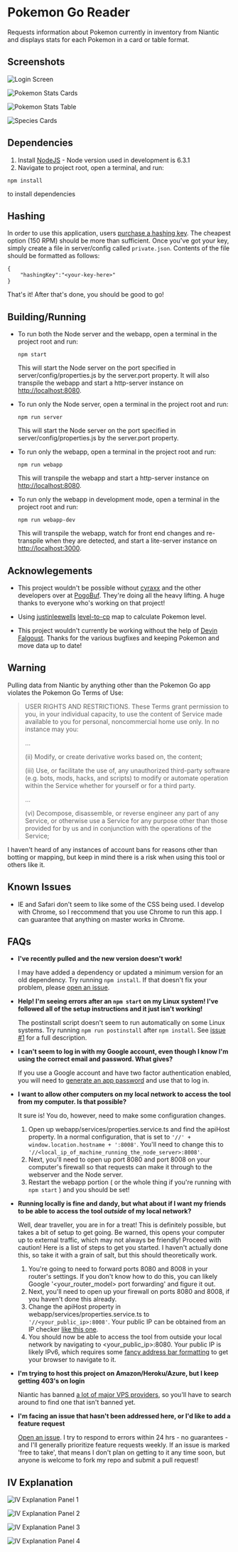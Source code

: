 Pokemon Go Reader
=================
Requests information about Pokemon currently in inventory from Niantic and displays stats for each Pokemon in a card or table format.

Screenshots
-----------
![Login Screen](http://i.imgur.com/O85jdWt.png "Login Screen")

![Pokemon Stats Cards](http://i.imgur.com/qbnBb4W.png "Pokemon Stats Cards") 

![Pokemon Stats Table](http://i.imgur.com/4G1ZUfI.png "Pokemon Stats Table") 

![Species Cards](http://i.imgur.com/YDTtQlB.png "Species Cards")

Dependencies
------------
1. Install [NodeJS](https://nodejs.org/) - Node version used in development is 6.3.1
2. Navigate to project root, open a terminal, and run:

  `npm install` 

  to install dependencies

Hashing
-------
In order to use this application, users [purchase a hashing key](https://talk.pogodev.org/d/51-api-hashing-service-by-pokefarmer). The cheapest option (150 RPM) should be more than sufficient. Once you've got your key, simply create a file in server/config called `private.json`. Contents of the file should be formatted as follows: 

```
{
    "hashingKey":"<your-key-here>"
}
```

That's it! After that's done, you should be good to go!
   
Building/Running
----------------
* To run both the Node server and the webapp, open a terminal in the project root and run:
  
  `npm start`

  This will start the Node server on the port specified in server/config/properties.js by the server.port property. It will also transpile the webapp and start a http-server instance on [http://localhost:8080](http://localhost:8080).

* To run only the Node server, open a terminal in the project root and run:

  `npm run server`

  This will start the Node server on the port specified in server/config/properties.js by the server.port property.

* To run only the webapp, open a terminal in the project root and run: 

  `npm run webapp`

  This will transpile the webapp and start a http-server instance on [http://localhost:8080](http://localhost:8080).

* To run only the webapp in development mode, open a terminal in the project root and run:

  `npm run webapp-dev`

  This will transpile the webapp, watch for front end changes and re-transpile when they are detected, and start a lite-server instance on [http://localhost:3000](http://localhost:3000).

Acknowlegements
---------------
* This project wouldn't be possible without [cyraxx](https://github.com/cyraxx) and the other developers over at [PogoBuf](https://github.com/cyraxx/pogobuf). They're doing all the heavy lifting. A huge thanks to everyone who's working on that project!

* Using [justinleewells](https://github.com/justinleewells) [level-to-cp](https://github.com/justinleewells/pogo-optimizer/blob/master/data/game/level-to-cpm.json) map to calculate Pokemon level.

* This project wouldn't currently be working without the help of [Devin Falgoust](https://github.com/DevinFalgoust). Thanks for the various bugfixes and keeping Pokemon and move data up to date!

Warning
-------

Pulling data from Niantic by anything other than the Pokemon Go app violates the Pokemon Go Terms of Use:

>USER RIGHTS AND RESTRICTIONS. These Terms grant permission to you, in your individual capacity, to use the content of Service made available to you for personal, noncommercial home use only. In no instance may you:
>
> ... 
>
> (ii) Modify, or create derivative works based on, the content;
>
>(iii) Use, or facilitate the use of, any unauthorized third-party software (e.g. bots, mods, hacks, and scripts) to modify or automate operation within the Service whether for yourself or for a third party.
>
>...
>
>(vi) Decompose, disassemble, or reverse engineer any part of any Service, or otherwise use a Service for any purpose other than those provided for by us and in conjunction with the operations of the Service;

I haven't heard of any instances of account bans for reasons other than botting or mapping, but keep in mind there is a risk when using this tool or others like it. 

Known Issues 
------------
* IE and Safari don't seem to like some of the CSS being used. I develop with Chrome, so I reccommend that you use Chrome to run this app. I can guarantee that anything on master works in Chrome.

FAQs
-----
* **I've recently pulled and the new version doesn't work!**

  I may have added a dependency or updated a minimum version for an old dependency. Try running `npm install`. If that doesn't fix your problem, please [open an issue](https://github.com/Eric-Carlton/PokemonGoReader/issues).

* **Help! I'm seeing errors after an `npm start` on my Linux system! I've followed all of the setup instructions and it just isn't working!**

  The postinstall script doesn't seem to run automatically on some Linux systems. Try running `npm run postinstall` after `npm install`. See [issue #1](https://github.com/Eric-Carlton/PokemonGoReader/issues/1) for a full description.

* **I can't seem to log in with my Google account, even though I know I'm using the correct email and password. What gives?**

  If you use a Google account and have two factor authentication enabled, you will need to [generate an app password](https://security.google.com/settings/security/apppasswords) and use that to log in.

* **I want to allow other computers on my local network to access the tool from my computer. Is that possible?**
  
  It sure is! You do, however, need to make some configuration changes. 

  1. Open up webapp/services/properties.service.ts and find the apiHost property. In a normal configuration, that is set to `'//' + window.location.hostname + ':8008'`. You'll need to change this to `'//<local_ip_of_machine_running_the_node_server>:8008'`. 
  2. Next, you'll need to open up port 8080 and port 8008 on your computer's firewall so that requests can make it through to the webserver and the Node server. 
  3. Restart the webapp portion ( or the whole thing if you're running with `npm start` ) and you should be set!

* **Running locally is fine and dandy, but what about if I want my friends to be able to access the tool *outside* of my local network?**
  
  Well, dear traveller, you are in for a treat! This is definitely possible, but takes a bit of setup to get going. Be warned, this opens your computer up to external traffic, which may not always be friendly! Proceed with caution! Here is a list of steps to get you started. I haven't actually done this, so take it with a grain of salt, but this should theoretically work.

  1. You're going to need to forward ports 8080 and 8008 in your router's settings. If you don't know how to do this, you can likely Google '&lt;your_router_model&gt; port forwarding' and figure it out.
  2. Next, you'll need to open up your firewall on ports 8080 and 8008, if you haven't done this already. 
  3. Change the apiHost property in webapp/services/properties.service.ts to `'//<your_public_ip>:8008'`. Your public IP can be obtained from an IP checker [like this one](https://whatismyipaddress.com).
  4. You should now be able to access the tool from outside your local network by navigating to <your_public_ip>:8080. Your public IP is likely IPv6, which requires some [fancy address bar formatting](http://www.cyberciti.biz/faq/how-can-ipv6-address-used-with-webbrowser/) to get your browser to navigate to it. 

* **I'm trying to host this project on Amazon/Heroku/Azure, but I keep getting 403's on login**

  Niantic has banned [a lot of major VPS providers](https://www.reddit.com/r/pokemongodev/comments/4vhygk/_/?st=irmo101z&sh=8816b817), so you'll have to search around to find one that isn't banned yet.

* **I'm facing an issue that hasn't been addressed here, or I'd like to add a feature request**

  [Open an issue](https://github.com/Eric-Carlton/PokemonGoReader/issues). I try to respond to errors within 24 hrs - no guarantees - and I'll generally prioritize feature requests weekly. If an issue is marked 'free to take', that means I don't plan on getting to it any time soon, but anyone is welcome to fork my repo and submit a pull request!

IV Explanation
--------------
![IV Explanation Panel 1](http://i.imgur.com/eM1JBYM.png "IV Explanation Panel 1")

![IV Explanation Panel 2](http://i.imgur.com/K0bgtif.png "IV Explanation Panel 2")

![IV Explanation Panel 3](http://i.imgur.com/pd1hC2C.png "IV Explanation Panel 3")

![IV Explanation Panel 4](http://i.imgur.com/7Ca1qE9.png "IV Explanation Panel 4")